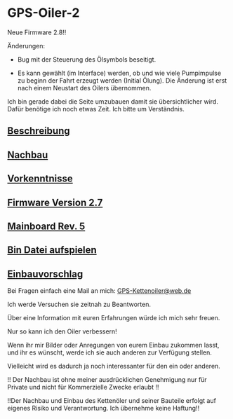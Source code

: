 # GPS-Oiler-2

Neue Firmware 2.8!!

Änderungen:

- Bug mit der Steuerung des Ölsymbols beseitigt.

- Es kann gewählt (im Interface) werden, ob und wie viele Pumpimpulse zu beginn der Fahrt erzeugt werden (Initial Ölung).
  Die Änderung ist erst nach einem Neustart des Oilers übernommen.

Ich bin gerade dabei die Seite umzubauen damit sie übersichtlicher wird.
Dafür benötige ich noch etwas Zeit.
Ich bitte um Verständnis.

## [Beschreibung](docs/Beschreibung/README.md)

## [Nachbau](docs/Nachbau/README.md)

## [Vorkenntnisse](docs/Vorkenntnisse/README.md)

## [Firmware Version 2.7](docs/Firmware_2.7/README.md)

## [Mainboard Rev. 5](docs/Mainboard_Rev5/README.md)

## [Bin Datei aufspielen](docs/Firmware_BIN/README.md)

## [Einbauvorschlag](docs/Tracer_900GT/README.md)

Bei Fragen einfach eine Mail an mich: GPS-Kettenoiler@web.de

Ich werde Versuchen sie zeitnah zu Beantworten.

Über eine Information mit euren Erfahrungen würde ich mich sehr freuen.

Nur so kann ich den Oiler verbessern!

Wenn ihr mir Bilder oder Anregungen von eurem Einbau zukommen lasst, und ihr es wünscht, werde ich sie auch anderen zur Verfügung stellen.

Vielleicht wird es dadurch ja noch interessanter für den ein oder anderen.

!! Der Nachbau ist ohne meiner ausdrücklichen Genehmigung nur für Private und nicht für Kommerzielle Zwecke erlaubt !!

!!Der Nachbau und Einbau des Kettenöler und seiner Bauteile erfolgt auf eigenes Risiko und Verantwortung. Ich übernehme keine Haftung!!
